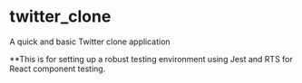 # twitter_clone
A quick and basic Twitter clone application

**This is for setting up a robust testing environment using Jest and RTS for React component testing.

